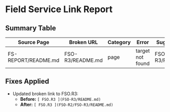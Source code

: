 # Field Service Link Report

## Summary Table
| Source Page | Broken URL | Category | Error | Suggested Fix |
|-------------|------------|----------|-------|---------------|
| FS-REPORT/README.md | FSO-R3/README.md | page | target not found | FSO-R2/FSO-R3/README.md |

## Fixes Applied
- Updated broken link to FSO.R3:
  - **Before:** `[ FSO.R3 ](FSO-R3/README.md)`
  - **After:** `[ FSO.R3 ](FSO-R2/FSO-R3/README.md)`
